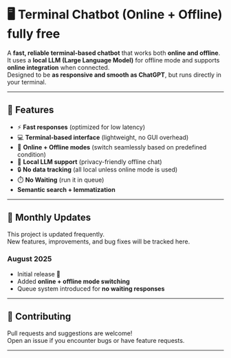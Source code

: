 # 🖥️ Terminal Chatbot (Online + Offline) fully free

A **fast, reliable terminal-based chatbot** that works both **online and offline**.  
It uses a **local LLM (Large Language Model)** for offline mode and supports **online integration** when connected.  
Designed to be **as responsive and smooth as ChatGPT**, but runs directly in your terminal.

---

## 🚀 Features
- ⚡ **Fast responses** (optimized for low latency)
- 💻 **Terminal-based interface** (lightweight, no GUI overhead)
- 🔗 **Online + Offline modes** (switch seamlessly based on predefined condition)
- 🧠 **Local LLM support** (privacy-friendly offline chat)
- 🔒 **No data tracking** (all local unless online mode is used)
- ⏱️ **No Waiting** (run it in queue)
- **Semantic search + lemmatization** 

---

## 📅 Monthly Updates
This project is updated frequently.  
New features, improvements, and bug fixes will be tracked here.  

### August 2025
- Initial release 🚀  
- Added **online + offline mode switching**  
- Queue system introduced for **no waiting responses**  


---

## 🤝 Contributing
Pull requests and suggestions are welcome!  
Open an issue if you encounter bugs or have feature requests.

---
